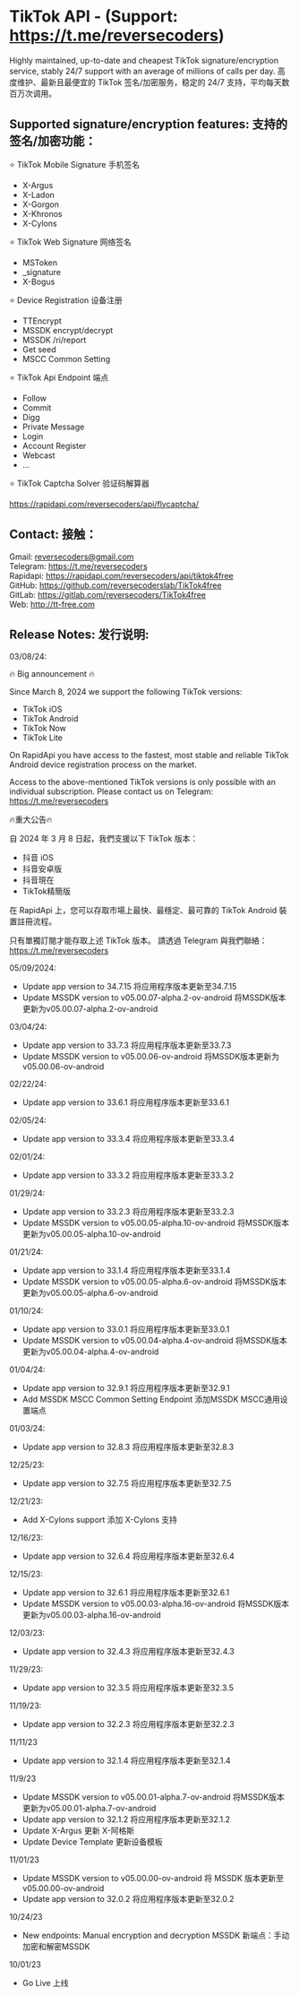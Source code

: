 # TikTok API - (Support: https://t.me/reversecoders)
Highly maintained, up-to-date and cheapest TikTok signature/encryption service, stably 24/7 support with an average of millions of calls per day.
高度维护、最新且最便宜的 TikTok 签名/加密服务，稳定的 24/7 支持，平均每天数百万次调用。

## Supported signature/encryption features: 支持的签名/加密功能：

⭐ TikTok Mobile Signature 手机签名

- X-Argus
- X-Ladon
- X-Gorgon
- X-Khronos
- X-Cylons

⭐ TikTok Web Signature 网络签名

- MSToken
- _signature
- X-Bogus

⭐ Device Registration 设备注册

- TTEncrypt
- MSSDK encrypt/decrypt
- MSSDK /ri/report
- Get seed
- MSCC Common Setting

⭐ TikTok Api Endpoint 端点

- Follow
- Commit
- Digg
- Private Message
- Login
- Account Register
- Webcast
- ...

⭐ TikTok Captcha Solver 验证码解算器

https://rapidapi.com/reversecoders/api/flycaptcha/

## Contact: 接触：

Gmail: reversecoders@gmail.com <br>
Telegram: https://t.me/reversecoders <br>
Rapidapi: https://rapidapi.com/reversecoders/api/tiktok4free <br>
GitHub: https://github.com/reversecoderslab/TikTok4free  <br>
GitLab: https://gitlab.com/reversecoders/TikTok4free  <br>
Web: http://tt-free.com <br>

## Release Notes: 发行说明:

03/08/24:

🔥 Big announcement 🔥

Since March 8, 2024 we support the following TikTok versions:

- TikTok iOS
- TikTok Android
- TikTok Now
- TikTok Lite

On RapidApi you have access to the fastest, most stable and reliable TikTok Android device registration process on the market.

Access to the above-mentioned TikTok versions is only possible with an individual subscription. Please contact us on Telegram: https://t.me/reversecoders

🔥重大公告🔥

自 2024 年 3 月 8 日起，我們支援以下 TikTok 版本：

- 抖音 iOS
- 抖音安卓版
- 抖音現在
- TikTok精簡版

在 RapidApi 上，您可以存取市場上最快、最穩定、最可靠的 TikTok Android 裝置註冊流程。

只有單獨訂閱才能存取上述 TikTok 版本。 請透過 Telegram 與我們聯絡：https://t.me/reversecoders

05/09/2024:

- Update app version to 34.7.15 将应用程序版本更新至34.7.15
- Update MSSDK version to v05.00.07-alpha.2-ov-android 将MSSDK版本更新为v05.00.07-alpha.2-ov-android

03/04/24:

- Update app version to 33.7.3 将应用程序版本更新至33.7.3
- Update MSSDK version to v05.00.06-ov-android 将MSSDK版本更新为v05.00.06-ov-android

02/22/24:

- Update app version to 33.6.1 将应用程序版本更新至33.6.1

02/05/24:

- Update app version to 33.3.4 将应用程序版本更新至33.3.4

02/01/24:

- Update app version to 33.3.2 将应用程序版本更新至33.3.2

01/29/24:

- Update app version to 33.2.3 将应用程序版本更新至33.2.3
- Update MSSDK version to v05.00.05-alpha.10-ov-android 将MSSDK版本更新为v05.00.05-alpha.10-ov-android

01/21/24:

- Update app version to 33.1.4 将应用程序版本更新至33.1.4
- Update MSSDK version to v05.00.05-alpha.6-ov-android 将MSSDK版本更新为v05.00.05-alpha.6-ov-android

01/10/24:

- Update app version to 33.0.1 将应用程序版本更新至33.0.1
- Update MSSDK version to v05.00.04-alpha.4-ov-android 将MSSDK版本更新为v05.00.04-alpha.4-ov-android

01/04/24:

- Update app version to 32.9.1 将应用程序版本更新至32.9.1
- Add MSSDK MSCC Common Setting Endpoint 添加MSSDK MSCC通用设置端点

01/03/24:

- Update app version to 32.8.3 将应用程序版本更新至32.8.3

12/25/23:

- Update app version to 32.7.5 将应用程序版本更新至32.7.5

12/21/23:

- Add X-Cylons support 添加 X-Cylons 支持

12/16/23:

- Update app version to 32.6.4 将应用程序版本更新至32.6.4

12/15/23:

- Update app version to 32.6.1 将应用程序版本更新至32.6.1
- Update MSSDK version to v05.00.03-alpha.16-ov-android 将MSSDK版本更新为v05.00.03-alpha.16-ov-android

12/03/23:

- Update app version to 32.4.3 将应用程序版本更新至32.4.3

11/29/23:

- Update app version to 32.3.5 将应用程序版本更新至32.3.5

11/19/23:

- Update app version to 32.2.3 将应用程序版本更新至32.2.3

11/11/23

- Update app version to 32.1.4 将应用程序版本更新至32.1.4

11/9/23

- Update MSSDK version to v05.00.01-alpha.7-ov-android 将MSSDK版本更新为v05.00.01-alpha.7-ov-android
- Update app version to 32.1.2 将应用程序版本更新至32.1.2
- Update X-Argus 更新 X-阿格斯
- Update Device Template 更新设备模板

11/01/23

- Update MSSDK version to v05.00.00-ov-android 将 MSSDK 版本更新至 v05.00.00-ov-android
- Update app version to 32.0.2 将应用程序版本更新至32.0.2

10/24/23

- New endpoints: Manual encryption and decryption MSSDK 新端点：手动加密和解密MSSDK

10/01/23

- Go Live 上线
